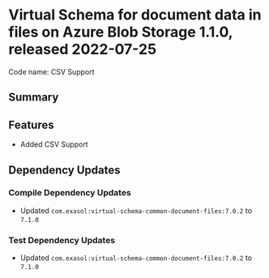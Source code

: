 # Virtual Schema for document data in files on Azure Blob Storage 1.1.0, released 2022-07-25

Code name: CSV Support

## Summary

## Features

* Added CSV Support

## Dependency Updates

### Compile Dependency Updates

* Updated `com.exasol:virtual-schema-common-document-files:7.0.2` to `7.1.0`

### Test Dependency Updates

* Updated `com.exasol:virtual-schema-common-document-files:7.0.2` to `7.1.0`
